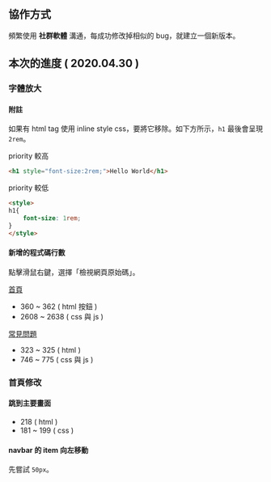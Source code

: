 ## 協作方式

頻繁使用 **社群軟體** 溝通，每成功修改掉相似的 bug，就建立一個新版本。

## 本次的進度 ( 2020.04.30 )

### 字體放大

#### 附註

如果有 html tag 使用 inline style css，要將它移除。如下方所示，`h1` 最後會呈現 `2rem`。

priority 較高

```html
<h1 style="font-size:2rem;">Hello World</h1>
```

priority 較低

```html
<style>
h1{
    font-size: 1rem;
}
</style>
```

#### 新增的程式碼行數

點擊滑鼠右鍵，選擇「檢視網頁原始碼」。

[首頁](home.html)

- 360 ~ 362 ( html 按鈕 )
- 2608 ~ 2638 ( css 與 js )

[常見問題](faq.html)

- 323 ~ 325 ( html )
- 746 ~ 775 ( css 與 js )

### 首頁修改

#### 跳到主要畫面

- 218 ( html )
- 181 ~ 199 ( css )

#### navbar 的 item 向左移動

先嘗試 `50px`。